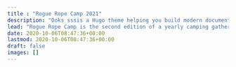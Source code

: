 ```yaml
---
title : "Rogue Rope Camp 2021"
description: "Doks sssis a Hugo theme helping you build modern documentation websites that are secure, fast, and SEO-ready — by default."
lead: "Rogue Rope Camp is the second edition of a yearly camping gathering of kinkers, main focus is rope, but other fun activities are welcome as well."
date: 2020-10-06T08:47:36+00:00
lastmod: 2020-10-06T08:47:36+00:00
draft: false
images: []
---
```


